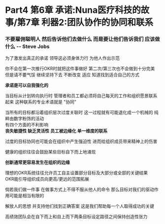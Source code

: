 # Part4 第6章 承诺:Nuna医疗科技的故事/第7章 利器2:团队协作的协同和联系
### 不要雇佣聪明人 然后告诉他们去做什么 而是要让他们告诉我们 应该做什么 -- Steve Jobs

为了激发出真正的承诺 领导这必须身体力行 为他人作出示范

你不会在第一次推行OKR时就把这件事做好 第二次/第三次也不会做到十分完美  
但是请不要气馁 继续坚持下去 不断改变 适应 知道找到适合自己的方式  

**承诺是可以自我强化的**

当目标从计划转向执行时 管理者和员工都必须将自己每天的工作和组织愿景联系起来 这种联系的专业术语就是 "协同"

当所有的目标都沿着组织层次过度关联时 这一过程就有可能退化成一个机械的 纯粹由数字粉饰的活动  
有四个方面的不利影响  
**丧失敏捷性 缺乏灵活性 员工被边缘化 单一维度的联系**

过度的目标协同也可能会在组织中产生强迫性 进而给组织成员带来精神上的伤害

健康的组织往往会鼓励某些目标自下而上地涌现

**创新通常更容易发生在组织的边缘**

理想的OKR系统往往允许员工自主设置部分目标及大部分或全部的关键结果  
OKR能引导组织成员向更高/更远的范围拓展

倘若我们做一件事 在做事方式上不得不服从他人的命令 那么目标对我们的驱动作用可能是相当有限的

解放人的思想 并支持他们找到正确答案 这是我们帮助每一个人取得成功的关键

高绩效团队会在自下而上和自上而下两条目标设定路径之间保持创造性张力
